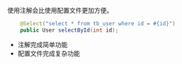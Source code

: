 使用注解会比使用配置文件更加方便。
```java
	@Select("select * from tb_user where id = #{id}")
	public User selectById(int id);
```

- 注解完成简单功能
- 配置文件完成复杂功能